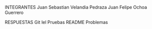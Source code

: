 INTEGRANTES
Juan Sebastian Velandia Pedraza
Juan Felipe Ochoa Guerrero

RESPUESTAS 
Git lel
Pruebas README
Problemas
